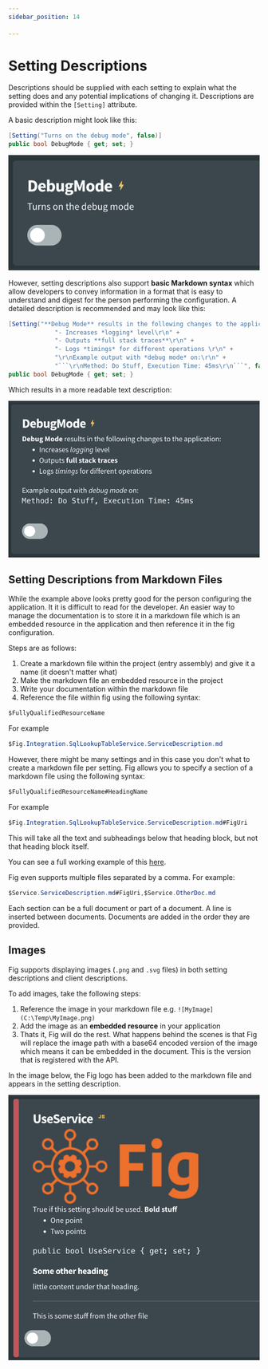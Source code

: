 ```yaml
---
sidebar_position: 14

---
```


# Setting Descriptions

Descriptions should be supplied with each setting to explain what the setting does and any potential implications of changing it. Descriptions are provided within the `[Setting]` attribute.

A basic description might look like this:

``` csharp
[Setting("Turns on the debug mode", false)]
public bool DebugMode { get; set; }
```

![image-20230725221606792](../../../static/img/image-20230725221606792.png)

However, setting descriptions also support **basic Markdown syntax** which allow developers to convey information in a format that is easy to understand and digest for the person performing the configuration. A detailed description is recommended and may look like this:

``` csharp
[Setting("**Debug Mode** results in the following changes to the application:\r\n" +
             "- Increases *logging* level\r\n" +
             "- Outputs **full stack traces**\r\n" +
             "- Logs *timings* for different operations \r\n" +
             "\r\nExample output with *debug mode* on:\r\n" +
             "```\r\nMethod: Do Stuff, Execution Time: 45ms\r\n```", false)]
public bool DebugMode { get; set; }
```

Which results in a more readable text description:

![image-20230725222814110](../../../static/img/image-20230725222814110.png)

## Setting Descriptions from Markdown Files

While the example above looks pretty good for the person configuring the application. It it is difficult to read for the developer. An easier way to manage the documentation is to store it in a markdown file which is an embedded resource in the application and then reference it in the fig configuration.

Steps are as follows:

1. Create a markdown file within the project (entry assembly) and give it a name (it doesn't matter what)
2. Make the markdown file an embedded resource in the project
3. Write your documentation within the markdown file
4. Reference the file within fig using the following syntax:

```csharp
$FullyQualifiedResourceName
```

For example

```csharp
$Fig.Integration.SqlLookupTableService.ServiceDescription.md
```

However, there might be many settings and in this case you don't what to create a markdown file per setting. Fig allows you to specify a section of a markdown file using the following syntax:

```csharp
$FullyQualifiedResourceName#HeadingName
```

For example

```csharp
$Fig.Integration.SqlLookupTableService.ServiceDescription.md#FigUri
```

This will take all the text and subheadings below that heading block, but not that heading block itself.

You can see a full working example of this [here](https://github.com/mzbrau/fig/blob/main/src/integrations/Fig.Integration.SqlLookupTableService/Settings.cs#L11).

Fig even supports multiple files separated by a comma. For example:

```csharp
$Service.ServiceDescription.md#FigUri,$Service.OtherDoc.md
```

Each section can be a full document or part of a document. A line is inserted between documents. Documents are added in the order they are provided.

## Images

Fig supports displaying images (`.png` and `.svg` files) in both setting descriptions and client descriptions.

To add images, take the following steps:

1. Reference the image in your markdown file e.g. `![MyImage](C:\Temp\MyImage.png)`
2. Add the image as an **embedded resource** in your application
3. Thats it, Fig will do the rest. What happens behind the scenes is that Fig will replace the image path with a base64 encoded version of the image which means it can be embedded in the document. This is the version that is registered with the API.

In the image below, the Fig logo has been added to the markdown file and appears in the setting description.

![image-20240418211057459](../../../static/img/image-20240418211057459.png)
